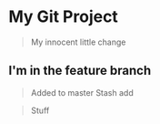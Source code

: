 # My Git Project


> My innocent little change

## I'm in the feature branch

> Added to master
> Stash add


> Stuff
